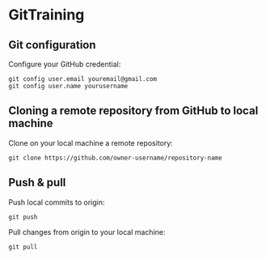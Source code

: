 # GitTraining
## Git configuration
Configure your GitHub credential:
```
git config user.email youremail@gmail.com
git config user.name yourusername
```
## Cloning a remote repository from GitHub to local machine
Clone on your local machine a remote repository:
```
git clone https://github.com/owner-username/repository-name
```
## Push & pull
Push local commits to origin:
```
git push
```
Pull changes from origin to your local machine:
```
git pull
```